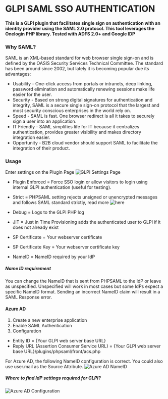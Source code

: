 
# GLPI SAML SSO AUTHENTICATION

#### This is a GLPI plugin that facilitates single sign on authentication with an identity provider using the SAML 2.0 protocol.  This tool leverages the Onelogin PHP library.  Tested with ADFS 2.0+ and Google IDP

### Why SAML?

SAML is an XML-based standard for web browser single sign-on and is defined by the OASIS Security Services Technical Committee. The standard has been around since 2002, but lately it is becoming popular due its advantages:

* Usability - One-click access from portals or intranets, deep linking, password elimination and automatically renewing sessions make life easier for the user.
* Security - Based on strong digital signatures for authentication and integrity, SAML is a secure single sign-on protocol that the largest and most security conscious enterprises in the world rely on.
* Speed - SAML is fast. One browser redirect is all it takes to securely sign a user into an application.
* IT Friendly - SAML simplifies life for IT because it centralizes authentication, provides greater visibility and makes directory integration easier.
* Opportunity - B2B cloud vendor should support SAML to facilitate the integration of their product.

### Usage

Enter settings on the Plugin Page
![GLPI Settings Page](https://derrick-smith.com/wp-content/uploads/2020/10/Settings.png)

* Plugin Enforced = Force SSO login or allow visitors to login using internal GLPI authentication (useful for testing).
* Strict = PHPSAML setting rejects unsigned or unencrypted messages and follows SAML standard strictly, read more ![here](https://github.com/onelogin/php-saml)
* Debug = Logs to the GLPI PHP log
* JIT = Just in Time Provisioning adds the authenticated user to GLPI if it does not already exist

* SP Certificate = Your webserver certificate
* SP Certificate Key = Your webserver certificate key
* NameID = NameID required by your IdP

##### Name ID requirement
You can change the NameID that is sent from PHPSAML to the IdP or leave as unspecified.  Unspecified will work in most cases but some IdPs expect a specific NameID format.  Sending an incorrect NameID claim will result in a SAML Response error.

#### Azure AD
1. Create a new enterprise application
2. Enable SAML Authentication
3. Configuration
* Entity ID = {Your GLPI web server base URL}
* Reply URL (Assertion Consumer Service URL) = {Your GLPI web server base URL}/plugins/phpsaml/front/acs.php

For Azure AD, the following NameID configuration is correct.  You could also use user.mail as the Source Attribute.
![Azure AD NameID](https://derrick-smith.com/wp-content/uploads/2021/03/PHPSAML-nameid.png)

##### Where to find IdP settings required for GLPI?
![Azure AD Configuration](https://derrick-smith.com/wp-content/uploads/2020/10/Azure-Configuration.png)